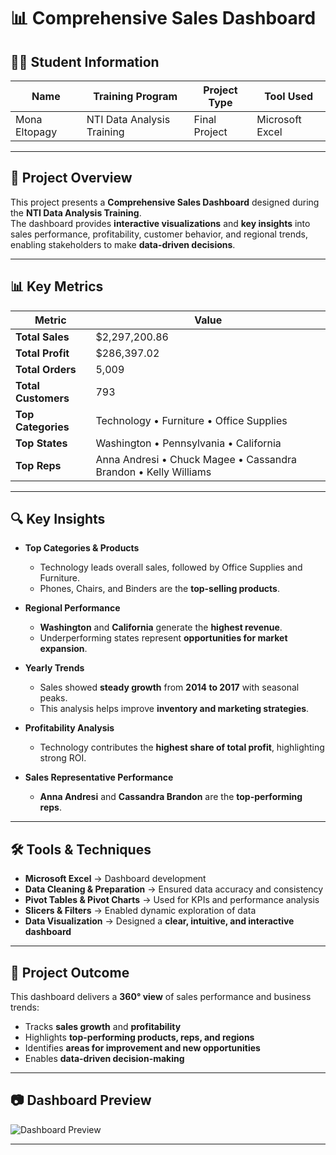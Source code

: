 # 📊 Comprehensive Sales Dashboard  

## 👩‍🎓 Student Information
| Name | Training Program | Project Type | Tool Used |
|------|------------------|--------------|------------|
| Mona Eltopagy | NTI Data Analysis Training | Final Project | Microsoft Excel |

---

## 📌 Project Overview
This project presents a **Comprehensive Sales Dashboard** designed during the **NTI Data Analysis Training**.  
The dashboard provides **interactive visualizations** and **key insights** into sales performance, profitability, customer behavior, and regional trends, enabling stakeholders to make **data-driven decisions**.

---

## 📊 Key Metrics
| Metric              | Value           |
|---------------------|------------------|
| **Total Sales**     | $2,297,200.86    |
| **Total Profit**    | $286,397.02      |
| **Total Orders**    | 5,009            |
| **Total Customers** | 793              |
| **Top Categories**  | Technology • Furniture • Office Supplies |
| **Top States**      | Washington • Pennsylvania • California |
| **Top Reps**        | Anna Andresi • Chuck Magee • Cassandra Brandon • Kelly Williams |

---

## 🔍 Key Insights

- **Top Categories & Products**  
  - Technology leads overall sales, followed by Office Supplies and Furniture.  
  - Phones, Chairs, and Binders are the **top-selling products**.

- **Regional Performance**  
  - **Washington** and **California** generate the **highest revenue**.  
  - Underperforming states represent **opportunities for market expansion**.

- **Yearly Trends**  
  - Sales showed **steady growth** from **2014 to 2017** with seasonal peaks.  
  - This analysis helps improve **inventory and marketing strategies**.

- **Profitability Analysis**  
  - Technology contributes the **highest share of total profit**, highlighting strong ROI.

- **Sales Representative Performance**  
  - **Anna Andresi** and **Cassandra Brandon** are the **top-performing reps**.

---

## 🛠️ Tools & Techniques

- **Microsoft Excel** → Dashboard development  
- **Data Cleaning & Preparation** → Ensured data accuracy and consistency  
- **Pivot Tables & Pivot Charts** → Used for KPIs and performance analysis  
- **Slicers & Filters** → Enabled dynamic exploration of data  
- **Data Visualization** → Designed a **clear, intuitive, and interactive dashboard**

---

## 🚀 Project Outcome

This dashboard delivers a **360° view** of sales performance and business trends:  
- Tracks **sales growth** and **profitability**  
- Highlights **top-performing products, reps, and regions**  
- Identifies **areas for improvement and new opportunities**  
- Enables **data-driven decision-making**

---

## 📷 Dashboard Preview

![Dashboard Preview]()

---
